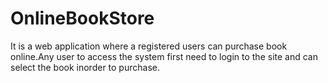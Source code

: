 # OnlineBookStore
It is a web application where a registered users can purchase book online.Any user to access the system first need to login to the site and can select the book inorder to purchase.
